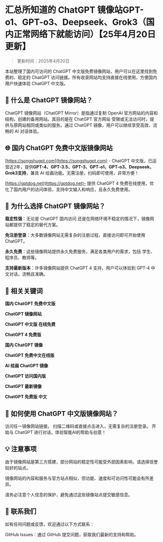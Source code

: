 # 汇总所知道的 ChatGPT 镜像站GPT-o1、GPT-o3、Deepseek、Grok3（国内正常网络下就能访问）【25年4月20日更新】

> 更新时间：2025年4月20日

本站整理了国内可访问的 ChatGPT 中文版免费镜像网站，用户可以在这里找到免费的、稳定的 ChatGPT 访问链接。所有收录网站均支持直接在线使用，方便国内用户快速体验 ChatGPT 中文版。

## 🧐 什么是 ChatGPT 镜像网站？

ChatGPT 镜像网站（ChatGPT Mirror）是指通过复制 OpenAI 官方网站的内容和结构，创建的备用网站。其目的是在 ChatGPT 官方网站 受限或无法访问时，提供与原网站相同或类似的服务。通过 ChatGPT 镜像，用户可以继续享受高效、流畅的 AI 对话体验。

## 🌐 国内 ChatGPT 免费中文版镜像网站

[https://songshugpt.com](https://songshugpt.com) - ChatGPT 中文版，已运营近2年，提供**GPT-4、GPT-3.5、GPT-3、GPT-o1、GPT-o3、Deepseek、Grok3支持**，兼具 AI 绘画功能。无需注册，扫码即可使用，非常方便！

[https://gptdog.net](https://gptdog.net)- 提供 ChatGPT 4 免费在线使用，优化了国内用户的访问体验，支持中文输入和响应，且永久免费使用。

## 🚀 为什么选择 ChatGPT 镜像网站？

**稳定性强**：无论是 ChatGPT 国内访问 还是在网络环境不稳定的情况下，镜像网站都提供了稳定的替代方案。

**免注册登录**：大多数镜像网站无需复杂的注册过程，直接访问即可开始使用 ChatGPT。

**永久免费**：这些镜像网站提供永久免费服务，满足各类用户的需求，包括 学生、程序员、教师等。

**支持最新版本**：许多镜像网站提供 ChatGPT 4 支持，用户可以体验到 GPT-4 中文对话，流畅且准确。

## 🔑 相关关键词

**国内 ChatGPT 免费中文版**

**ChatGPT 镜像网站**

**ChatGPT 中文版 在线免费**

**ChatGPT 4 免费版**

**国内 ChatGPT 镜像**

**ChatGPT 免费中文在线版**

**AI 绘画 ChatGPT 镜像**

**ChatGPT 访问国内版**

**ChatGPT 最新镜像**

**ChatGPT 免费版 中文**

## 💬 如何使用 ChatGPT 中文版镜像网站？

访问任一镜像网站链接。
扫描二维码或直接点击进入，无需复杂的注册登录。
开始与 ChatGPT 进行对话，体验智能AI的帮助与创意！

## 💡 注意事项

由于镜像网站是第三方搭建，部分网站的稳定性可能受外部因素影响，请选择信誉较好的站点。

镜像网站的内容和服务与官方站点相似，但功能、速度和可访问性可能会有所差异。

请务必注意个人信息的保护，避免通过这些镜像站点提交敏感信息。

## 📨 联系我们

如有任何问题或反馈，欢迎通过以下方式联系：

GitHub Issues：通过 GitHub 提交问题，获取我们最新的支持和帮助。
